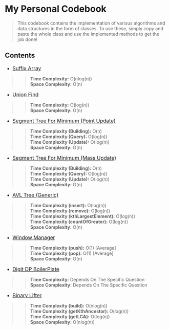 # My Personal Codebook
> This codebook contains the implementation of various algorithms and data structures in the form of classes. To use these, simply copy and paste the whole class and use the implemented methods to get the job done!

## Contents

- <font size="3"> [Suffix Array](Suffix_Array.txt) </font>
>> **Time Complexity:** O(nlog(n))<br />
>> **Space Complexity:** O(n)

- <font size="3"> [Union Find](Union_Find.txt) </font>
>> **Time Complexity:** O(log(n))<br />
>> **Space Complexity:** O(n)

- <font size="3">[Segment Tree For Minimum (Point Update)](Segment_Tree_Point.txt) </font>
>> **Time Complexity (Building):** O(n) <br />
>> **Time Complexity (Query):** O(log(n)) <br />
>> **Time Complexity (Update):** O(log(n)) <br />
>> **Space Complexity:** O(n)

- <font size="3">[Segment Tree For Minimum (Mass Update)](Segment_Tree_Mass.txt) </font>
>> **Time Complexity (Building):** O(n) <br />
>> **Time Complexity (Query):** O(log(n)) <br />
>> **Time Complexity (Update):** O(log(n)) <br />
>> **Space Complexity:** O(n)

- <font size="3">[AVL Tree (Generic)](AVL_Tree.txt) </font>
>> **Time Complexity (insert):** O(log(n)) <br />
>> **Time Complexity (remove):** O(log(n)) <br />
>> **Time Complexity (kthLargestElement):** O(log(n)) <br />
>> **Time Complexity (countOfGreater):** O(log(n)) <br />
>> **Space Complexity:** O(n)

- <font size="3">[Window Manager](Window_Manager.txt) </font>
>> **Time Complexity (push):** O(1) [Average] <br />
>> **Time Complexity (pop):** O(1) [Average] <br />
>> **Space Complexity:** O(n)

- <font size="3">[Digit DP BoilerPlate](Digit_DP_BoilerPlate.txt) </font>
>> **Time Complexity:** Depends On The Specific Question <br />
>> **Space Complexity:** Depends On The Specific Question

- <font size="3">[Binary Lifter](Binary_Lifter.txt) </font>
>> **Time Complexity (build):** O(nlog(n)) <br />
>> **Time Complexity (getKthAncestor):** O(log(n)) <br />
>> **Time Complexity (getLCA):** O(log(n)) <br />
>> **Space Complexity:** O(nlog(n))